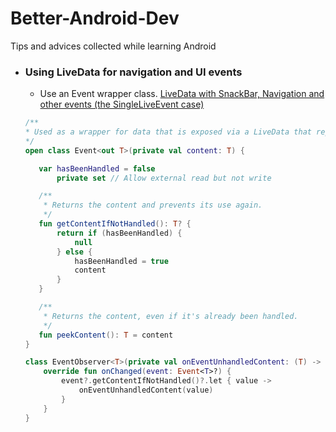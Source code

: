 # Better-Android-Dev
Tips and advices collected while learning Android

* ### Using LiveData for navigation and UI events
  * Use an Event wrapper class. [LiveData with SnackBar, Navigation and other events (the SingleLiveEvent case)](https://medium.com/androiddevelopers/livedata-with-snackbar-navigation-and-other-events-the-singleliveevent-case-ac2622673150)
  ```kotlin
  /**
  * Used as a wrapper for data that is exposed via a LiveData that represents an event.
  */
  open class Event<out T>(private val content: T) {

     var hasBeenHandled = false
         private set // Allow external read but not write

     /**
      * Returns the content and prevents its use again.
      */
     fun getContentIfNotHandled(): T? {
         return if (hasBeenHandled) {
             null
         } else {
             hasBeenHandled = true
             content
         }
     }

     /**
      * Returns the content, even if it's already been handled.
      */
     fun peekContent(): T = content
  }

  class EventObserver<T>(private val onEventUnhandledContent: (T) -> Unit) : Observer<Event<T>> {
      override fun onChanged(event: Event<T>?) {
          event?.getContentIfNotHandled()?.let { value ->
              onEventUnhandledContent(value)
          }
      }
  }
```
